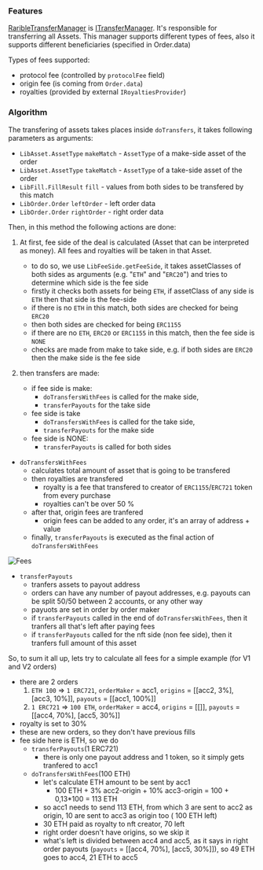 ### Features

[RaribleTransferManager](RaribleTransferManager.sol) is [ITransferManager](../../exchange-v2/contracts/ITransferManager.sol).
It's responsible for transferring all Assets. This manager supports different types of fees, also it supports different beneficiaries (specified in Order.data)  

Types of fees supported:
- protocol fee (controlled by `protocolFee` field) 
- origin fee (is coming from `Order.data`)
- royalties (provided by external `IRoyaltiesProvider`)

### Algorithm
The transfering of assets takes places inside `doTransfers`, it takes following parameters as arguments:
- `LibAsset.AssetType` `makeMatch` - `AssetType` of a make-side asset of the order
- `LibAsset.AssetType` `takeMatch` - `AssetType` of a take-side asset of the order
- `LibFill.FillResult` `fill` - values from both sides to be transfered by this match
- `LibOrder.Order` `leftOrder` - left order data
- `LibOrder.Order` `rightOrder` - right order data

Then, in this method the following actions are done:

1. At first, fee side of the deal is calculated (Asset that can be interpreted as money). All fees and royalties will be taken in that Asset.
    - to do so, we use `LibFeeSide.getFeeSide`, it takes assetClasses of both sides as arguments (e.g. "`ETH`" and "`ERC20`") and tries to determine which side is the fee side
    - firstly it checks both assets for being `ETH`, if assetClass of any side is `ETH` then that side is the fee-side
    - if there is no `ETH` in this match, both sides are checked for being `ERC20`
    - then both sides are checked for being `ERC1155`
    - if there are no `ETH`, `ERC20` or `ERC1155` in this match, then the fee side is `NONE`
    - checks are made from make to take side, e.g. if both sides are `ERC20` then the make side is the fee side

2. then transfers are made:
    - if fee side is make:
        - `doTransfersWithFees` is called for the make side,
        - `transferPayouts` for the take side
    - fee side is take 
        - `doTransfersWithFees` is called for the take side,
        - `transferPayouts` for the make side
    - fee side is NONE:
        - `transferPayouts` is called for both sides

- `doTransfersWithFees` 
    - calculates total amount of asset that is going to be transfered
    - then royalties are transfered
        - royalty is a fee that transfered to creator of `ERC1155`/`ERC721` token from every purchase
        - royalties can't be over 50 %
    - after that, origin fees are tranfered
        - origin fees can be added to any order, it's an array of address + value
    - finally, `transferPayouts` is executed as the final action of `doTransfersWithFees`

![Fees](../../exchange-v2/images/fees.svg)

- `transferPayouts`
    - tranfers assets to payout address
    - orders can have any number of payout addresses, e.g. payouts can be split 50/50 between 2 accounts, or any other way
    - payuots are set in order by order maker
    - if `transferPayouts` called in the end of `doTransfersWithFees`, then it tranfers all that's left after paying fees
    - if `transferPayouts` called for the nft side (non fee side), then it tranfers full amount of this asset


So, to sum it all up, lets try to calculate all fees for a simple example (for V1 and V2 orders)
- there are 2 orders
    1. `ETH 100` => `1 ERC721`, `orderMaker` = acc1, `origins` = [[acc2, 3%], [acc3, 10%]], `payouts` = [[acc1, 100%]] 
    2. `1 ERC721` => `100 ETH`, `orderMaker` = acc4, `origins` = [[]], `payouts` = [[acc4, 70%], [acc5, 30%]]
- royalty is set to 30%
- these are new orders, so they don't have previous fills
- fee side here is ETH, so we do
    - `transferPayouts`(1 ERC721)
        - there is only one payout address and 1 token, so it simply gets tranfered to acc1
    - `doTransfersWithFees`(100 ETH)
        - let's calculate ETH amount to be sent by acc1
            - 100 ETH + 3% acc2-origin + 10% acc3-origin = 100 + 0,13*100 = 113 ETH
        - so acc1 needs to send 113 ETH, from which 3 are sent to acc2 as origin, 10 are sent to acc3 as origin too ( 100 ETH left)
        - 30 ETH paid as royalty to nft creator, 70 left
        - right order doesn't have origins, so we skip it
        - what's left is divided between acc4 and acc5, as it says in right order payouts (`payouts` = [[acc4, 70%], [acc5, 30%]]), so 49 ETH goes to acc4, 21 ETH to acc5



    
